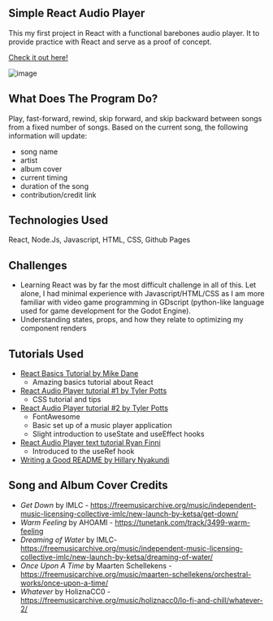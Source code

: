 ## Simple React Audio Player
This my first project in React with a functional barebones audio player. It to provide practice with React and serve as a proof of concept. 

[Check it out here!](https://mikelee53.github.io/react-audio-player/)

![image](https://user-images.githubusercontent.com/58196525/167564774-af5e159e-116c-4a6a-8d31-473885823581.png)

## What Does The Program Do?
Play, fast-forward, rewind, skip forward, and skip backward between songs from a fixed number of songs. Based on the current song, the following information will update:
- song name
- artist
- album cover
- current timing
- duration of the song
- contribution/credit link   

## Technologies Used
React, Node.Js, Javascript, HTML, CSS, Github Pages

## Challenges
- Learning React was by far the most difficult challenge in all of this. Let alone, I had minimal experience with Javascript/HTML/CSS as I am more familiar with video game programming in GDscript (python-like language used for game development for the Godot Engine).
- Understanding states, props, and how they relate to optimizing my component renders

## Tutorials Used
- [React Basics Tutorial by Mike Dane](https://www.youtube.com/watch?v=ABQLwlE8MUA)
  - Amazing basics tutorial about React
- [React Audio Player tutorial #1 by Tyler Potts](https://www.youtube.com/watch?v=3ourkSxbd0Y)
  - CSS tutorial and tips
- [React Audio Player tutorial #2 by Tyler Potts](https://www.youtube.com/watch?v=M4TTeSVX3HI)
  - FontAwesome
  - Basic set up of a music player application
  - Slight introduction to useState and useEffect hooks
- [React Audio Player text tutorial Ryan Finni](https://letsbuildui.dev/articles/building-an-audio-player-with-react-hooks)
  - Introduced to the useRef hook
- [Writing a Good README by Hillary Nyakundi](https://www.freecodecamp.org/news/how-to-write-a-good-readme-file/)

## Song and Album Cover Credits
- *Get Down* by IMLC - https://freemusicarchive.org/music/independent-music-licensing-collective-imlc/new-launch-by-ketsa/get-down/
- *Warm Feeling* by AHOAMI - https://tunetank.com/track/3499-warm-feeling
- *Dreaming of Water* by IMLC- https://freemusicarchive.org/music/independent-music-licensing-collective-imlc/new-launch-by-ketsa/dreaming-of-water/
- *Once Upon A Time* by Maarten Schellekens - https://freemusicarchive.org/music/maarten-schellekens/orchestral-works/once-upon-a-time/
- *Whatever* by HoliznaCC0 - https://freemusicarchive.org/music/holiznacc0/lo-fi-and-chill/whatever-2/


